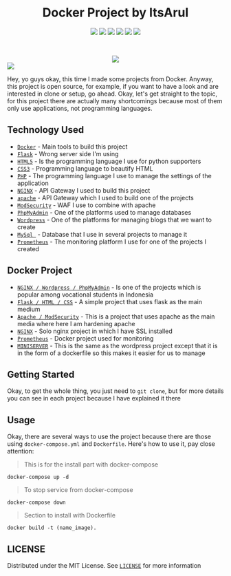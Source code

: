 <h1 align='center'>Docker Project by ItsArul</h1>
<div align='center'>
    <img src= https://img.shields.io/badge/Docker-05aff2?style=for-the-badge&logo=Docker&logoColor=white />
    <img src= https://img.shields.io/badge/Python-16a085?style=for-the-badge&logo=Python&logoColor=white />
    <img src= https://img.shields.io/badge/PHP-808080?style=for-the-badge&logo=PHP&logoColor=white />
    <img src= https://img.shields.io/badge/HTML5-ffd700?style=for-the-badge&logo=HTML5&logoColor=white />
    <img src= https://img.shields.io/badge/CSS3-05aff2?style=for-the-badge&logo=CSS3&logoColor=white />
    <img src= https://img.shields.io/badge/NGINX-16a085?style=for-the-badge&logo=NGINX&logoColor=white />
</div>

&nbsp;

<div align='center'>
    <img src=https://c.tenor.com/6LyXLgF8ksUAAAAd/anime-gif.gif>
</div>

<img src="https://user-images.githubusercontent.com/73097560/115834477-dbab4500-a447-11eb-908a-139a6edaec5c.gif">

Hey, yo guys okay, this time I made some projects from Docker. Anyway, this project is open source, for example, if you want to have a look and are interested in clone or setup, go ahead. Okay, let's get straight to the topic, for this project there are actually many shortcomings because most of them only use applications, not programming languages.

## Technology Used
- [`Docker`](https://www.docker.com/) - Main tools to build this project
- [`Flask`](https://flask.palletsprojects.com/en/2.0.x/) - Wrong server side I'm using
- [`HTML5`](https://www.w3schools.com/html/) - Is the programming language I use for python supporters
- [`CSS3`](https://www.w3schools.com/css/) - Programming language to beautify HTML
- [`PHP`](https://www.php.net/) - The programming language I use to manage the settings of the application
- [`NGINX`](https://www.nginx.com/) - API Gateway I used to build this project
- [`apache`](https://www.apache.org/) - API Gateway which I used to build one of the projects
- [`ModSecurity`](https://www.modsecurity.org/) - WAF I use to combine with apache
- [`PhpMyAdmin`](https://www.phpmyadmin.net/) - One of the platforms used to manage databases
- [`Wordpress`](https://wordpress.com/) - One of the platforms for managing blogs that we want to create
- [`MySql `](https://www.mysql.com/) - Database that I use in several projects to manage it
- [`Prometheus`](https://prometheus.io/) - The monitoring platform I use for one of the projects I created

## Docker Project
- [`NGINX / Wordpress / PhpMyAdmin`](https://github.com/ItsArul/docker-project/tree/main/wordpress-mysql-pma) - Is one of the projects which is popular among vocational students in Indonesia
- [`Flask / HTML / CSS`](https://github.com/ItsArul/docker-project/tree/main/flask-html-css) - A simple project that uses flask as the main medium
- [`Apache / ModSecurity`](https://github.com/ItsArul/docker-project/tree/main/harden-apache) - This is a project that uses apache as the main media where here I am hardening apache
- [`NGINX`](https://github.com/ItsArul/docker-project/tree/main/nginx-https) - Solo nginx project in which I have SSL installed
- [`Prometheus`](https://github.com/ItsArul/docker-project/tree/main/monitoring) - Docker project used for monitoring
- [`MINISERVER`](https://github.com/ItsArul/docker-project/tree/main/miniserver) - This is the same as the wordpress project except that it is in the form of a dockerfile so this makes it easier for us to manage

## Getting Started
Okay, to get the whole thing, you just need to `git clone`, but for more details you can see in each project because I have explained it there

## Usage
Okay, there are several ways to use the project because there are those using `docker-compose.yml` and `Dockerfile`. Here's how to use it, pay close attention:

> This is for the install part with docker-compose
```compose
docker-compose up -d
````

> To stop service from docker-compose
```compose
docker-compose down
```

> Section to install with Dockerfile
```
docker build -t (name_image).
```

## LICENSE
Distributed under the MIT License. See [`LICENSE`](https://github.com/ItsArul/docker-project/blob/main/LICENSE) for more information
